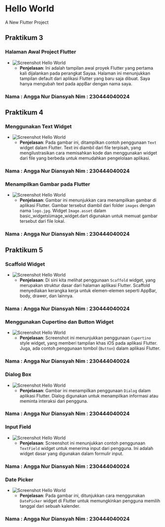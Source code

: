 # Hello World

A New Flutter Project

## Praktikum 3
### Halaman Awal Project Flutter
- ![Screenshot Hello World](images/01.png)
  - **Penjelasan**: Ini adalah tampilan awal proyek Flutter yang pertama kali dijalankan pada perangkat Sayaa. Halaman ini menunjukkan tampilan default dari aplikasi Flutter yang baru saja dibuat. Saya hanya mengubah text pada appBar dengan nama saya.
### Nama : Angga Nur Diansyah Nim : 230444040024

## Praktikum 4
### Menggunakan Text Widget
- ![Screenshot Hello World](images/02.png)
  - **Penjelasan**: Pada gambar ini, ditampilkan contoh penggunaan `Text` widget dalam Flutter. Text ini diambil dari file terpisah, yang mengilustrasikan cara memisahkan kode dan menggunakan widget dari file yang berbeda untuk memudahkan pengelolaan aplikasi.
### Nama : Angga Nur Diansyah Nim : 230444040024

### Menampilkan Gambar pada Flutter
- ![Screenshot Hello World](images/03.png)
  - **Penjelasan**: Gambar ini menunjukkan cara menampilkan gambar di aplikasi Flutter. Gambar tersebut diambil dari folder `images` dengan nama `logo.jpg`. Widget `Image.asset` dalam basic_widgets\image_widget.dart digunakan untuk memuat gambar tersebut dari file lokal.
### Nama : Angga Nur Diansyah Nim : 230444040024

## Praktikum 5
### Scaffold Widget
- ![Screenshot Hello World](images/scafoldwidget.png)
  - **Penjelasan**: Di sini kita melihat penggunaan `Scaffold` widget, yang merupakan struktur dasar dari halaman aplikasi Flutter. Scaffold menyediakan kerangka kerja untuk elemen-elemen seperti AppBar, body, drawer, dan lainnya.
### Nama : Angga Nur Diansyah Nim : 230444040024

### Menggunakan Cupertino dan Button Widget
- ![Screenshot Hello World](images/cupertino&button.png)
  - **Penjelasan**: Screenshot ini menunjukkan penggunaan `Cupertino` style widget, yang memberi tampilan khas iOS pada aplikasi Flutter. Juga, ada contoh penggunaan tombol (`Button`) dalam aplikasi Flutter.
### Nama : Angga Nur Diansyah Nim : 230444040024

### Dialog Box
- ![Screenshot Hello World](images/dialogbox.png)
  - **Penjelasan**: Gambar ini menampilkan penggunaan `Dialog` dalam aplikasi Flutter. Dialog digunakan untuk menampilkan informasi atau meminta interaksi dari pengguna.
### Nama : Angga Nur Diansyah Nim : 230444040024

### Input Field
- ![Screenshot Hello World](images/input.png)
  - **Penjelasan**: Screenshot ini menunjukkan contoh penggunaan `TextField` widget untuk menerima input dari pengguna. Ini adalah widget dasar yang digunakan dalam formulir input.
### Nama : Angga Nur Diansyah Nim : 230444040024

### Date Picker
- ![Screenshot Hello World](images/datepicker.png)
  - **Penjelasan**: Pada gambar ini, ditunjukkan cara menggunakan `DatePicker` widget di Flutter untuk memungkinkan pengguna memilih tanggal dari sebuah kalender.
### Nama : Angga Nur Diansyah Nim : 230444040024
